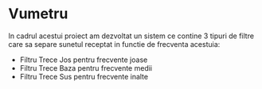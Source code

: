 # Vumetru

In cadrul acestui proiect am dezvoltat un sistem ce contine 3 tipuri de filtre care sa separe sunetul receptat in functie de frecventa acestuia:
- Filtru Trece Jos pentru frecvente joase
- Filtru Trece Baza pentru frecvente medii
- Filtru Trece Sus pentru frecvente inalte
